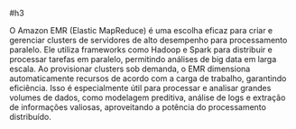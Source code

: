 #h3 

O Amazon EMR (Elastic MapReduce) é uma escolha eficaz para criar e gerenciar clusters de servidores de alto desempenho para processamento paralelo. Ele utiliza frameworks como Hadoop e Spark para distribuir e processar tarefas em paralelo, permitindo análises de big data em larga escala. Ao provisionar clusters sob demanda, o EMR dimensiona automaticamente recursos de acordo com a carga de trabalho, garantindo eficiência. Isso é especialmente útil para processar e analisar grandes volumes de dados, como modelagem preditiva, análise de logs e extração de informações valiosas, aproveitando a potência do processamento distribuído.
